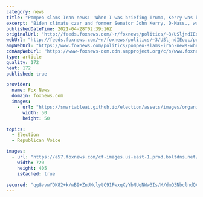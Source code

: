 ```yaml
---
category: news
title: "Pompeo slams Iran news: 'When I was briefing Trump, Kerry was briefing Zarif'"
excerpt: "Biden climate czar and former Senator John Kerry, D-Mass., was essentially acting in the same role Trump Secretary of State Mike Pompeo was, except in relation to Iranian Foreign Minister Mohammad Javad Zarif during the Republican president's administration, Pompeo told \"Hannity\" on Tuesday."
publishedDateTime: 2021-04-28T02:39:16Z
originalUrl: "http://feeds.foxnews.com/~r/foxnews/politics/~3/USljndIEoqc/pompeo-slams-iran-news-when-i-was-briefing-trump-kerry-was-briefing-zarif"
webUrl: "http://feeds.foxnews.com/~r/foxnews/politics/~3/USljndIEoqc/pompeo-slams-iran-news-when-i-was-briefing-trump-kerry-was-briefing-zarif"
ampWebUrl: "https://www.foxnews.com/politics/pompeo-slams-iran-news-when-i-was-briefing-trump-kerry-was-briefing-zarif.amp"
cdnAmpWebUrl: "https://www-foxnews-com.cdn.ampproject.org/c/s/www.foxnews.com/politics/pompeo-slams-iran-news-when-i-was-briefing-trump-kerry-was-briefing-zarif.amp"
type: article
quality: 172
heat: 172
published: true

provider:
  name: Fox News
  domain: foxnews.com
  images:
    - url: "https://smartableai.github.io/election/assets/images/organizations/foxnews.com-50x50.jpg"
      width: 50
      height: 50

topics:
  - Election
  - Republican Voice

images:
  - url: "https://a57.foxnews.com/cf-images.us-east-1.prod.boltdns.net/v1/static/694940094001/0d680524-8d5e-4af4-9634-ee3d3c117942/72df003f-5c2a-49a6-be0e-459682735a16/1280x720/match/720/405/image.jpg?ve=1&tl=1"
    width: 720
    height: 405
    isCached: true

secured: "qgGvvwYOK82+k/wB9+ZnUMclytC91FwxqXyYbNUqNWw3Is/M/dmQ3NbclndQA9wEqL/1iq77NbwQOl9dIPhsVwMHFBaTKXJ4goFUX67iIdIChj5IZxVGgbgORvMeJwVIeH/SDzJJQ68NeJkw7wOLGy8WUnvmzS4gc5fhNeH/Te5WGoqMwSezdsSTMQe7r9nc2gUKxKJvuQJpKGjEc3R/TZkAU8DsSOxHwaQyyOY2Al+1J4pHCsaP+4umNDljLLhK4cRrOzWafcTYzY/UpBio1Kdpap3LH6sm5vk/2eOYOQqtKGpDrQC6hnYlAVMbyQPINkz2KillxxuImOTEAYVcUHdP1JcITQSFSHFhJjX+iAg=;V74amuSZAoZj2ZzCdGc1Fw=="
---
```


